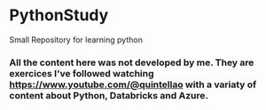 # PythonStudy
Small Repository for learning python

### All the content here was not developed by me. They are exercices I've followed watching https://www.youtube.com/@quintellao with a variaty of content about Python, Databricks and Azure.

